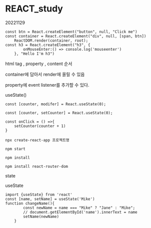# REACT_study

20221129



```react
const btn = React.createElement("button", null, "Click me")
const container = React.createElement("div", null, [span, btn])
    ReactDOM.render(container, root);
const h3 = React.createElement("h3", {
        onMouseEnter:() => console.log('mouseenter')
    }, "Hello I'm h3")
```

html tag , property , content 순서

container에 담아서 render에 올릴 수 있음

property에 event listener를 추가할 수 있다.



useState()

```react
const [counter, modifer] = React.useState(0);

const [counter, setCounter] = React.useState(0);
  
const onClick = () =>{
    setCounter(counter + 1)
}
```







```
npx create-react-app 프로젝트명

npm start

npm install

npm install react-router-dom
```



state

useState

```react
import {useState} from 'react'
const [name, setName] = useState('Mike')
function changeName(){
        const newName = name === "Mike" ? "Jane" : "Mike";
        // document.getElementById('name').innerText = name
        setName(newName)
    }
```

